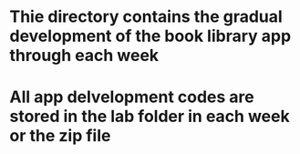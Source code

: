 # Thie directory contains the gradual development of the book library app through each week
# All app delvelopment codes are stored in the lab folder in each week or the zip file
